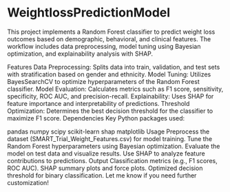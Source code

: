 # WeightlossPredictionModel

This project implements a Random Forest classifier to predict weight loss outcomes based on demographic, behavioral, and clinical features. The workflow includes data preprocessing, model tuning using Bayesian optimization, and explainability analysis with SHAP.

Features
Data Preprocessing: Splits data into train, validation, and test sets with stratification based on gender and ethnicity.
Model Tuning: Utilizes BayesSearchCV to optimize hyperparameters of the Random Forest classifier.
Model Evaluation: Calculates metrics such as F1 score, sensitivity, specificity, ROC AUC, and precision-recall.
Explainability: Uses SHAP for feature importance and interpretability of predictions.
Threshold Optimization: Determines the best decision threshold for the classifier to maximize F1 score.
Dependencies
Key Python packages used:

pandas
numpy
scipy
scikit-learn
shap
matplotlib
Usage
Preprocess the dataset (SMART_Trial_Weight_Features.csv) for model training.
Tune the Random Forest hyperparameters using Bayesian optimization.
Evaluate the model on test data and visualize results.
Use SHAP to analyze feature contributions to predictions.
Output
Classification metrics (e.g., F1 scores, ROC AUC).
SHAP summary plots and force plots.
Optimized decision threshold for binary classification.
Let me know if you need further customization!

